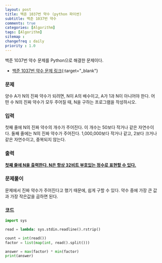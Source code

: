 ```yaml
---
layout: post
title: 백준 1037번 약수 (python 파이썬)
subtitle: 백준 1037번 약수
comments: true
categories: [Algorithm]
tags: [Algorithm]
sitemap :
changefreq : daily
priority : 1.0
---
```

백준 1037번 약수 문제를 Python으로 해결한 문제이다.  

* [백준 1037번 약수 문제 링크](https://www.acmicpc.net/problem/1037){:target="_blank"}


### 문제 
양수 A가 N의 진짜 약수가 되려면, N이 A의 배수이고, A가 1과 N이 아니어야 한다. 어떤 수 N의 진짜 약수가 모두 주어질 때, N을 구하는 프로그램을 작성하시오.


### 입력
첫째 줄에 N의 진짜 약수의 개수가 주어진다. 이 개수는 50보다 작거나 같은 자연수이다. 둘째 줄에는 N의 진짜 약수가 주어진다. 1,000,000보다 작거나 같고, 2보다 크거나 같은 자연수이고, 중복되지 않는다.


### 출력
**<u>첫째 줄에 N을 출력한다. N은 항상 32비트 부호있는 정수로 표현할 수 있다.</u>**


### 문제풀이
문제에서 진짜 약수가 주어진다고 했기 때문에, 쉽게 구할 수 있다.
약수 중에 가장 큰 값과 가장 작은값을 곱하면 된다.


### 코드
```python
import sys

read = lambda: sys.stdin.readline().rstrip()

count = int(read())
factor = list(map(int, read().split()))

answer = max(factor) * min(factor)
print(answer)
```